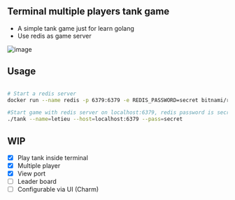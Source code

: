 ## Terminal multiple players tank game

- A simple tank game just for learn golang
- Use redis as game server

![image](https://github.com/letieu/tank-online/assets/53562817/4aeffbc2-a13d-464f-b07e-2a62acf76cb4)

## Usage

```bash

# Start a redis server
docker run --name redis -p 6379:6379 -e REDIS_PASSWORD=secret bitnami/redis:latest

#Start game with redis server on localhost:6379, redis password is secret
./tank --name=letieu --host=localhost:6379 --pass=secret

```

## WIP
- [X] Play tank inside terminal
- [x] Multiple player
- [x] View port
- [ ] Leader board
- [ ] Configurable via UI (Charm)
